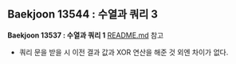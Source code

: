 ## Baekjoon 13544 : 수열과 쿼리 3

**Baekjoon 13537 : 수열과 쿼리 1** [README.md](../13544) 참고

+ 쿼리 문을 받을 시 이전 결과 값과 XOR 연산을 해준 것 외엔 차이가 없다.

